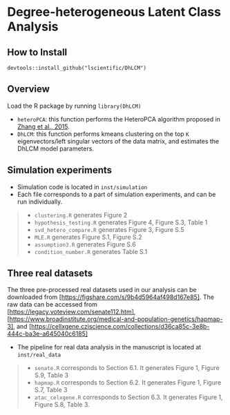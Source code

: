 # Degree-heterogeneous Latent Class Analysis

## How to Install
```devtools::install_github("lscientific/DhLCM")```

## Overview
Load the R package by running
```library(DhLCM)```
- ```heteroPCA```: this function performs the HeteroPCA algorithm proposed in [Zhang et al., 2015](https://arxiv.org/abs/1810.08316).
- ```DhLCM```: this function performs kmeans clustering on the top ```K``` eigenvectors/left singular vectors of the data matrix, and estimates the DhLCM model parameters.

## Simulation experiments
- Simulation code is located in `inst/simulation`
- Each file corresponds to a part of simulation experiments, and can be run individually.
>- `clustering.R` generates Figure 2
>- `hypothesis_testing.R` generates Figure 4, Figure S.3, Table 1
>- `svd_hetero_compare.R` generates Figure 3, Figure S.5
>- `MLE.R` generates Figure S.1, Figure S.2
>- `assumption3.R` generates Figure S.6
>- `condition_number.R` generates Table S.1


## Three real datasets
The three pre-processed real datasets used in our analysis can be downloaded from [https://figshare.com/s/9b4d5964af498d167e85]. The raw data can be accessed from [https://legacy.voteview.com/senate112.htm], [https://www.broadinstitute.org/medical-and-population-genetics/hapmap-3], and [https://cellxgene.cziscience.com/collections/d36ca85c-3e8b-444c-ba3e-a645040c6185]
- The pipeline for real data analysis in the manuscript is located at `inst/real_data`
>- `senate.R` corresponds to Section 6.1. It generates Figure 1, Figure S.9, Table 3
>- `hapmap.R` corresponds to Section 6.2. It generates Figure 1, Figure S.7, Table 3
>- `atac_celxgene.R` corresponds to Section 6.3. It generates Figure 1, Figure S.8, Table 3.

